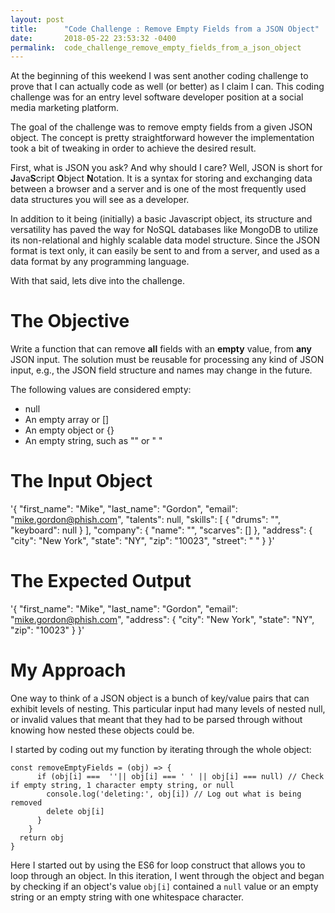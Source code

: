 ```yaml
---
layout: post
title:      "Code Challenge : Remove Empty Fields from a JSON Object"
date:       2018-05-22 23:53:32 -0400
permalink:  code_challenge_remove_empty_fields_from_a_json_object
---
```



At the beginning of this weekend I was sent another coding challenge to prove that I can actually code as well (or better) as I claim I can. This coding challenge was for an entry level software developer position at a social media marketing platform. 

The goal of the challenge was to remove empty fields from a given JSON object. The concept is pretty straightforward however the implementation took a bit of tweaking in order to achieve the desired result.

First, what is JSON you ask? And why should I care? Well, JSON is short for **J**ava**S**cript **O**bject **N**otation. It is a syntax for storing and exchanging data between a browser and a server and is one of the most frequently used data structures you will see as a developer. 

In addition to it being (initially) a basic Javascript object, its structure and versatility has paved the way for NoSQL databases like MongoDB to utilize its non-relational and highly scalable data model structure. Since the JSON format is text only, it can easily be sent to and from a server, and used as a data format by any programming language.

With that said, lets dive into the challenge.

# The Objective
Write a function that can remove **all** fields with an **empty** value, from **any** JSON input.
The solution must be reusable for processing any kind of JSON input, e.g., the JSON field
structure and names may change in the future.

The following values are considered empty:
* null
* An empty array or []
* An empty object or {}
* An empty string, such as "" or " "


# The Input Object
'{
"first_name": "Mike",
"last_name": "Gordon",
"email": "mike.gordon@phish.com",
"talents": null,
"skills": [
{
"drums": "",
"keyboard": null
}
],
"company": {
"name": "",
"scarves": []
},
"address": {
"city": "New York",
"state": "NY",
"zip": "10023",
"street": " "
}
}'

# The Expected Output
'{
"first_name": "Mike",
"last_name": "Gordon",
"email": "mike.gordon@phish.com",
"address": {
"city": "New York",
"state": "NY",
"zip": "10023"
}
}'

# My Approach
One way to think of a JSON object is a bunch of key/value pairs that can exhibit levels of nesting. This particular input had many levels of nested null, or invalid values that meant that they had to be parsed through without knowing how nested these objects could be.

I started by coding out my function by iterating through the whole object:

```
const removeEmptyFields = (obj) => {
      if (obj[i] ===  ''|| obj[i] === ' ' || obj[i] === null) // Check if empty string, 1 character empty string, or null
        console.log('deleting:', obj[i]) // Log out what is being removed
        delete obj[i]
      }
    }
  return obj
}
```

Here I started out by using the ES6 for loop construct that allows you to loop through an object. In this iteration, I went through the object and began by checking if an object's value `obj[i]` contained a `null` value or an empty string or an empty string with one whitespace character.
